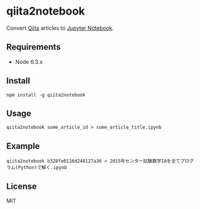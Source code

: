 # qiita2notebook

Convert [Qiita](http://qiita.com/) articles to [Jupyter Notebook](https://jupyter.org/).

## Requirements

* Node 6.3.x

## Install

```
npm install -g qiita2notebook
```

## Usage

```
qiita2notebook some_article_id > some_article_title.ipynb
```

## Example

```
qiita2notebook b328fe0116d248127a36 > 2015年センター試験数学IAを全てプログラム(Python)で解く.ipynb
```

## License

MIT
